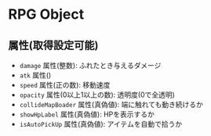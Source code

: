 # RPG Object
## 属性(取得設定可能)
- `damage` 属性(整数): ふれたとき与えるダメージ
- `atk` 属性()
- `speed` 属性(正の数): 移動速度
- `opacity` 属性(0以上1以上の数): 透明度(0で全透明)
- `collideMapBoader` 属性(真偽値): 端に触れても動き続けるか
- `showHpLabel` 属性(真偽値): HPを表示するか
- `isAutoPickUp` 属性(真偽値): アイテムを自動で拾うか

